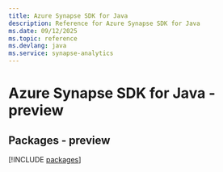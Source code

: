 ```yaml
---
title: Azure Synapse SDK for Java
description: Reference for Azure Synapse SDK for Java
ms.date: 09/12/2025
ms.topic: reference
ms.devlang: java
ms.service: synapse-analytics
---
```

# Azure Synapse SDK for Java - preview
## Packages - preview
[!INCLUDE [packages](synapse-index.md)]